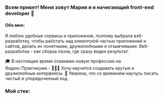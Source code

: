 ### Всем привет! Меня зовут Мария и я начигающий front-end developer 👋

#### Обо мне:
Я люблю удобные сервисы и приложения, поэтому выбрала вэб-разработку, чтобы работать над клиентской частью приложений и сайтов, делать их понятными, дружелюбными и отзывчивыми. Веб-разработка - как сборка пазла, где сразу виден результат.

🎓 В настоящее время осваиваю новую профессию на Яндекс.Практикуме.-
👩🏻‍💻 Хочу научится создавать крутые и дружелюбные интерфейсы.
🌱 Уверена, что со временем научусь писать чистый и упорядоченный код.

### Мой стек:


